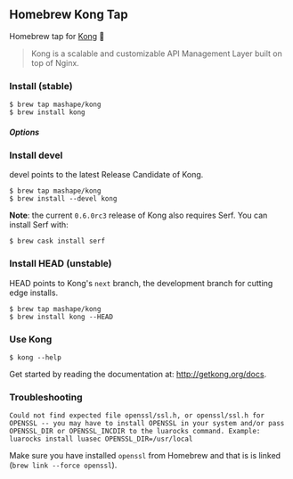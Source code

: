 ## Homebrew Kong Tap

Homebrew tap for [Kong] :beer:

> Kong is a scalable and customizable API Management Layer built on top of Nginx.

### Install (stable)

```shell
$ brew tap mashape/kong
$ brew install kong
```

##### Options

### Install devel

devel points to the latest Release Candidate of Kong.

```
$ brew tap mashape/kong
$ brew install --devel kong
```

**Note**: the current `0.6.0rc3` release of Kong also requires Serf. You can install Serf with:

```
$ brew cask install serf
```

### Install HEAD (unstable)

HEAD points to Kong's `next` branch, the development branch for cutting edge installs.

```
$ brew tap mashape/kong
$ brew install kong --HEAD
```

### Use Kong

```shell
$ kong --help
```

Get started by reading the documentation at: http://getkong.org/docs.

### Troubleshooting

```
Could not find expected file openssl/ssl.h, or openssl/ssl.h for OPENSSL -- you may have to install OPENSSL in your system and/or pass OPENSSL_DIR or OPENSSL_INCDIR to the luarocks command. Example: luarocks install luasec OPENSSL_DIR=/usr/local
```

Make sure you have installed `openssl` from Homebrew and that is is linked (`brew link --force openssl`).

[Kong]: http://getkong.org
